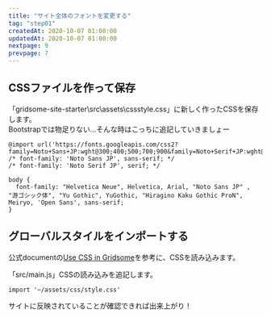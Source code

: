 ```yaml
---
title: "サイト全体のフォントを変更する"
tag: "step01"
createdAt: 2020-10-07 01:00:00
updatedAt: 2020-10-07 01:00:00
nextpage: 9
prevpage: 7
---
```


## CSSファイルを作って保存

「gridsome-site-starter\src\assets\cssstyle.css」に新しく作ったCSSを保存します。  
Bootstrapでは物足りない…そんな時はこっちに追記していきましょー

    @import url('https://fonts.googleapis.com/css2?family=Noto+Sans+JP:wght@300;400;500;700;900&family=Noto+Serif+JP:wght@700&display=swap');
    /* font-family: 'Noto Sans JP', sans-serif; */
    /* font-family: 'Noto Serif JP', serif; */

    body {
      font-family: "Helvetica Neue", Helvetica, Arial, "Noto Sans JP" , "游ゴシック体", "Yu Gothic", YuGothic, "Hiragino Kaku Gothic ProN", Meiryo, 'Open Sans', sans-serif;
    }

## グローバルスタイルをインポートする

公式documentの[Use CSS in Gridsome](https://gridsome.org/docs/assets-css/)を参考に、CSSを読み込みます。

「src/main.js」CSSの読み込みを追記します。

    import '~/assets/css/style.css'

サイトに反映されていることが確認できれば出来上がり！
